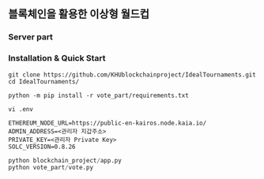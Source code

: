 ## 블록체인을 활용한 이상형 월드컵
### Server part

### Installation & Quick Start
```shell
git clone https://github.com/KHUblockchainproject/IdealTournaments.git
cd IdealTournaments/

python -m pip install -r vote_part/requirements.txt

vi .env
```

```shell
ETHEREUM_NODE_URL=https://public-en-kairos.node.kaia.io/
ADMIN_ADDRESS=<관리자 지갑주소>
PRIVATE_KEY=<관리자 Private Key>
SOLC_VERSION=0.8.26
```


```py
python blockchain_project/app.py
python vote_part/vote.py
```